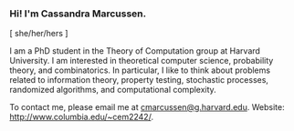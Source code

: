 ### Hi! I'm Cassandra Marcussen. 
\[ she/her/hers \]

I am a PhD student in the Theory of Computation group at Harvard University. I am interested in theoretical computer science, probability theory, and combinatorics. In particular, I like to think about problems related to information theory, property testing, stochastic processes, randomized algorithms, and computational complexity.


To contact me, please email me at cmarcussen@g.harvard.edu. 
Website: http://www.columbia.edu/~cem2242/.
